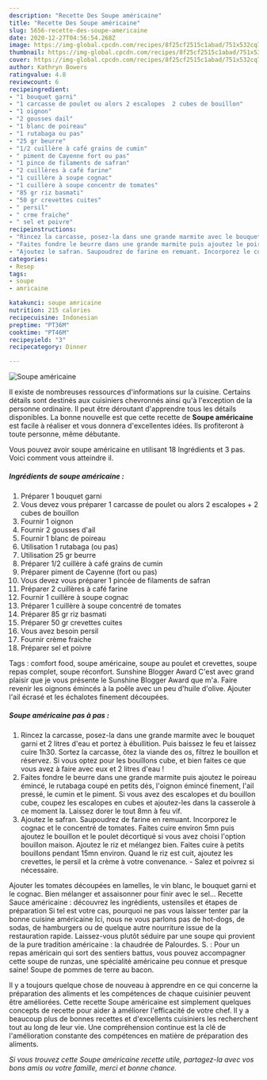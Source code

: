```yaml
---
description: "Recette Des Soupe américaine"
title: "Recette Des Soupe américaine"
slug: 5656-recette-des-soupe-americaine
date: 2020-12-27T04:56:54.268Z
image: https://img-global.cpcdn.com/recipes/8f25cf2515c1abad/751x532cq70/soupe-americaine-photo-principale-de-la-recette.jpg
thumbnail: https://img-global.cpcdn.com/recipes/8f25cf2515c1abad/751x532cq70/soupe-americaine-photo-principale-de-la-recette.jpg
cover: https://img-global.cpcdn.com/recipes/8f25cf2515c1abad/751x532cq70/soupe-americaine-photo-principale-de-la-recette.jpg
author: Kathryn Bowers
ratingvalue: 4.8
reviewcount: 6
recipeingredient:
- "1 bouquet garni"
- "1 carcasse de poulet ou alors 2 escalopes  2 cubes de bouillon"
- "1 oignon"
- "2 gousses dail"
- "1 blanc de poireau"
- "1 rutabaga ou pas"
- "25 gr beurre"
- "1/2 cuillère à café grains de cumin"
- " piment de Cayenne fort ou pas"
- "1 pince de filaments de safran"
- "2 cuillères à café farine"
- "1 cuillère à soupe cognac"
- "1 cuillère à soupe concentr de tomates"
- "85 gr riz basmati"
- "50 gr crevettes cuites"
- " persil"
- " crme fraiche"
- " sel et poivre"
recipeinstructions:
- "Rincez la carcasse, posez-la dans une grande marmite avec le bouquet garni et 2 litres d&#39;eau et portez à ébullition. Puis baissez le feu et laissez cuire 1h30. Sortez la carcasse, ôtez la viande des os, filtrez le bouillon et réservez. Si vous optez pour les bouillons cube, et bien faites ce que vous avez à faire avec eux et 2 litres d&#39;eau !"
- "Faites fondre le beurre dans une grande marmite puis ajoutez le poireau émincé, le rutabaga coupé en petits dés, l&#39;oignon émincé finement, l&#39;ail pressé, le cumin et le piment. Si vous avez des escalopes et du bouillon cube, coupez les escalopes en cubes et ajoutez-les dans la casserole à ce moment la. Laissez dorer le tout 8mn à feu vif."
- "Ajoutez le safran. Saupoudrez de farine en remuant. Incorporez le cognac et le concentré de tomates. Faites cuire environ 5mn puis ajoutez le bouillon et le poulet décortiqué si vous avez choisi l&#39;option bouillon maison. Ajoutez le riz et mélangez bien. Faites cuire à petits bouillons pendant 15mn environ. Quand le riz est cuit, ajoutez les crevettes, le persil et la crème à votre convenance. - Salez et poivrez si nécessaire."
categories:
- Resep
tags:
- soupe
- amricaine

katakunci: soupe amricaine 
nutrition: 215 calories
recipecuisine: Indonesian
preptime: "PT36M"
cooktime: "PT46M"
recipeyield: "3"
recipecategory: Dinner

---
```



![Soupe américaine](https://img-global.cpcdn.com/recipes/8f25cf2515c1abad/751x532cq70/soupe-americaine-photo-principale-de-la-recette.jpg)

Il existe de nombreuses ressources d'informations sur la cuisine. Certains détails sont destinés aux cuisiniers chevronnés ainsi qu'à l'exception de la personne ordinaire. Il peut être déroutant d'apprendre tous les détails disponibles. La bonne nouvelle est que cette recette de <strong> Soupe américaine </strong> est facile à réaliser et vous donnera d'excellentes idées. Ils profiteront à toute personne, même débutante.

<!--inarticleads1-->

Vous pouvez avoir soupe américaine en utilisant 18 Ingrédients et 3 pas. Voici comment vous atteindre il.

##### Ingrédients de soupe américaine :

1. Préparer 1 bouquet garni
1. Vous devez vous préparer 1 carcasse de poulet ou alors 2 escalopes + 2 cubes de bouillon
1. Fournir 1 oignon
1. Fournir 2 gousses d&#39;ail
1. Fournir 1 blanc de poireau
1. Utilisation 1 rutabaga (ou pas)
1. Utilisation 25 gr beurre
1. Préparer 1/2 cuillère à café grains de cumin
1. Préparer  piment de Cayenne (fort ou pas)
1. Vous devez vous préparer 1 pincée de filaments de safran
1. Préparer 2 cuillères à café farine
1. Fournir 1 cuillère à soupe cognac
1. Préparer 1 cuillère à soupe concentré de tomates
1. Préparer 85 gr riz basmati
1. Préparer 50 gr crevettes cuites
1. Vous avez besoin  persil
1. Fournir  crème fraiche
1. Préparer  sel et poivre


Tags : comfort food, soupe américaine, soupe au poulet et crevettes, soupe repas complet, soupe réconfort. Sunshine Blogger Award C&#39;est avec grand plaisir que je vous présente le Sunshine Blogger Award que m&#39;a. Faire revenir les oignons émincés à la poêle avec un peu d&#39;huile d&#39;olive. Ajouter l&#39;ail écrasé et les échalotes finement découpées. 

<!--inarticleads2-->

##### Soupe américaine pas à pas :

1. Rincez la carcasse, posez-la dans une grande marmite avec le bouquet garni et 2 litres d&#39;eau et portez à ébullition. Puis baissez le feu et laissez cuire 1h30. Sortez la carcasse, ôtez la viande des os, filtrez le bouillon et réservez. Si vous optez pour les bouillons cube, et bien faites ce que vous avez à faire avec eux et 2 litres d&#39;eau !
1. Faites fondre le beurre dans une grande marmite puis ajoutez le poireau émincé, le rutabaga coupé en petits dés, l&#39;oignon émincé finement, l&#39;ail pressé, le cumin et le piment. Si vous avez des escalopes et du bouillon cube, coupez les escalopes en cubes et ajoutez-les dans la casserole à ce moment la. Laissez dorer le tout 8mn à feu vif.
1. Ajoutez le safran. Saupoudrez de farine en remuant. Incorporez le cognac et le concentré de tomates. Faites cuire environ 5mn puis ajoutez le bouillon et le poulet décortiqué si vous avez choisi l&#39;option bouillon maison. Ajoutez le riz et mélangez bien. Faites cuire à petits bouillons pendant 15mn environ. Quand le riz est cuit, ajoutez les crevettes, le persil et la crème à votre convenance. - Salez et poivrez si nécessaire.


Ajouter les tomates découpées en lamelles, le vin blanc, le bouquet garni et le cognac. Bien mélanger et assaisonner pour finir avec le sel… Recette Sauce américaine : découvrez les ingrédients, ustensiles et étapes de préparation Si tel est votre cas, pourquoi ne pas vous laisser tenter par la bonne cuisine américaine Ici, nous ne vous parlons pas de hot-dogs, de sodas, de hamburgers ou de quelque autre nourriture issue de la restauration rapide. Laissez-vous plutôt séduire par une soupe qui provient de la pure tradition américaine : la chaudrée de Palourdes. S. : Pour un repas américain qui sort des sentiers battus, vous pouvez accompagner cette soupe de runzas, une spécialité américaine peu connue et presque saine! Soupe de pommes de terre au bacon. 

<!--inarticleads1-->

<p>
Il y a toujours quelque chose de nouveau à apprendre en ce qui concerne la préparation des aliments et les compétences de chaque cuisinier peuvent être améliorées. Cette recette Soupe américaine est simplement quelques concepts de recette pour aider à améliorer l'efficacité de votre chef. Il y a beaucoup plus de bonnes recettes et d'excellents cuisiniers les recherchent tout au long de leur vie. Une compréhension continue est la clé de l'amélioration constante des compétences en matière de préparation des aliments.
</p>

<p>
<i>Si vous trouvez cette Soupe américaine recette utile, partagez-la avec vos bons amis ou votre famille, merci et bonne chance.</i>
</p>
